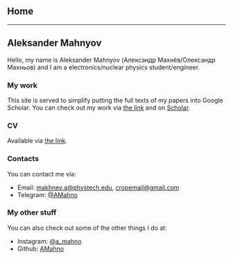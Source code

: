 ## Home
---
## Aleksander Mahnyov

Hello, my name is Aleksander Mahnyov (Александр Махнёв/Олександр Махньов) and I am a electronics/nuclear physics student/engineer.

### My work

This site is served to simplify putting the full texts of my papers into Google Scholar.
You can check out my work via [the link](/papers.html) and on [Scholar](https://scholar.google.com/citations?user=FsSQP5MAAAAJ&hl=ru).

### CV
Available via [the link](/papers/CV.pdf).

### Contacts
You can contact me via:

- Email: makhnev.a@phystech.edu, cropemail@gmail.com
- Telegram: [@AMahno](https://t.me/AMahno)

### My other stuff
You can also check out some of the other things I do at:
- Instagram: [@a_mahno](https://www.instagram.com/a_mahno/)
- Github: [AMahno](https://github.com/AMahno)
